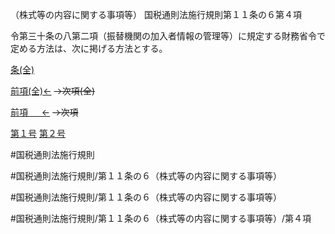 （株式等の内容に関する事項等）
国税通則法施行規則第１１条の６第４項

令第三十条の八第二項（振替機関の加入者情報の管理等）に規定する財務省令で定める方法は、次に掲げる方法とする。

[条(全)](国税通則法施行規則＿第１１条の６_.md)

[前項(全)←](国税通則法施行規則＿第１１条の６第３項_.md)  ~~→次項(全)~~

[前項 　 ←](国税通則法施行規則＿第１１条の６第３項.md)  ~~→次項~~

[第１号](国税通則法施行規則＿第１１条の６第４項第１号.md)  [第２号](国税通則法施行規則＿第１１条の６第４項第２号.md)  

#国税通則法施行規則

#国税通則法施行規則/第１１条の６（株式等の内容に関する事項等）

#国税通則法施行規則/第１１条の６（株式等の内容に関する事項等）

#国税通則法施行規則/第１１条の６（株式等の内容に関する事項等）/第４項

